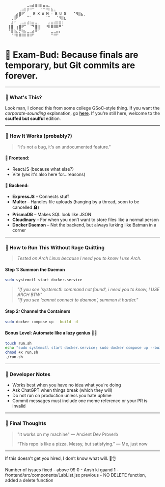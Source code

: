 ```
⠀⠀⠀⠀⠀⠀⠀⠀⣀⣤⣴⣶⣶⣶⣤⣤⣀⠀⠀⠀⠀⠀⠀⠀⠀  
⠀⠀⠀⠀⠀⢀⣴⣿⡿⠛⠉⠀⠀⠈⠉⠛⠿⣷⣄⠀⠀⠀⠀⠀⠀  
⠀⠀⠀⢀⣴⣿⠟⠁   E X A M - B U D   ⠈⠻⣿⣦⡀⠀⠀  
⠀⠀⢀⣿⠟⠁⠀⠀⠉⠁      ⠈⠉⠀⠀⠈⠻⣿⣆⠀⠀  
⠀⠀⣼⠋⠀⢀⣤⣶⣾⣷⣶⣤⡀⠀⠀⠀⣴⣶⣾⣿⣿⡇⠀⠀  
⠀⢸⣿⠀⢰⣿⠟⠉⠀⠈⠙⣿⣿⠀⠀⠘⠿⠿⠿⠿⠛⠁⠀⠀  
⠀⠘⣿⣷⣌⡛⢷⣦⣀⣀⣴⠿⠋⠀⠀⠀⠀⣀⣀⣤⡄⠀⠀⠀  
⠀⠀⠈⠛⠿⠿⠿⠿⠿⠿⠋⠀⠀⠀⠀⠀⠀⠉⠛⠋⠀⠀⠀⠀
```

# 📘 Exam-Bud: Because finals are temporary, but Git commits are forever.

---

### 🧠 What's This?

Look man, I cloned this from some college GSoC-style thing. If you want the *corporate-sounding* explanation, go [**here**](https://github.com/bsoc-bitbyte/Exam-Bud/blob/main/README.md).
If you're still here, welcome to the **scuffed but soulful** edition.

---

### 🔩 How It Works (probably?)

> “It's not a bug, it's an undocumented feature.”

#### 💅 Frontend:

* ReactJS (because what else?)
* Vite (yes it's also here for...reasons)

#### 🔌 Backend:

* **ExpressJS** – Connects stuff
* **Multer** – Handles file uploads (hanging by a thread, soon to be cancelled 🪦)
* **PrismaDB** – Makes SQL look like JSON
* **Cloudinary** – For when you don’t want to store files like a normal person
* **Docker Daemon** – Not the backend, but always lurking like Batman in a corner

---

### 🧪 How to Run This Without Rage Quitting

> *Tested on Arch Linux because I need you to know I use Arch.*

#### Step 1: Summon the Daemon

```bash
sudo systemctl start docker.service
```

> *"If you see 'systemctl: command not found', i need you to know, I USE ARCH BTW"*<br>
> *“If you see ‘cannot connect to daemon’, summon it harder.”*

#### Step 2: Channel the Containers

```bash
sudo docker compose up --build -d
```

#### Bonus Level: Automate like a lazy genius 🧙‍♀️

```bash
touch run.sh
echo "sudo systemctl start docker.service; sudo docker compose up --build -d" > run.sh
chmod +x run.sh
./run.sh
```

---

### 🤡 Developer Notes

* Works best when you have no idea what you’re doing
* Ask ChatGPT when things break (which they will)
* Do not run on production unless you hate uptime
* Commit messages must include one meme reference or your PR is invalid

---

### 🛐 Final Thoughts

> "It works on my machine" — Ancient Dev Proverb
>
> “This repo is like a pizza. Messy, but satisfying.” — Me, just now

---

If this doesn't get you hired, I don’t know what will. 🐸👌


Number of issues fixed - above 99
0 - Ansh ki gaand
1 - frontend/src/components/LabList.jsx 
        previous - NO DELETE function, added a delete function